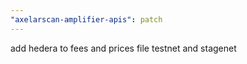 ```yaml
---
"axelarscan-amplifier-apis": patch
---
```


add hedera to fees and prices file testnet and stagenet

